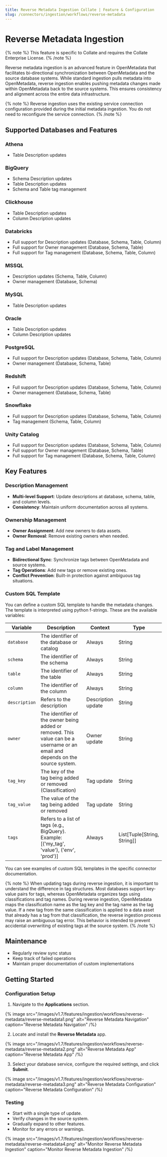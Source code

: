 ```yaml
---
title: Reverse Metadata Ingestion Collate | Feature & Configuration
slug: /connectors/ingestion/workflows/reverse-metadata
---
```


# Reverse Metadata Ingestion
{% note %}
This feature is specific to Collate and requires the Collate Enterprise License.
{% /note %}

Reverse metadata ingestion is an advanced feature in OpenMetadata that facilitates bi-directional synchronization between OpenMetadata and the source database systems. While standard ingestion pulls metadata into OpenMetadata, reverse ingestion enables pushing metadata changes made within OpenMetadata back to the source systems. This ensures consistency and alignment across the entire data infrastructure.

{% note %}
Reverse ingestion uses the existing service connection configuration provided during the initial metadata ingestion. You do not need to reconfigure the service connection.
{% /note %}

## Supported Databases and Features

### Athena
- Table Description updates

### BigQuery
- Schema Description updates
- Table Description updates
- Schema and Table tag management

### Clickhouse
- Table Description updates
- Column Description updates

### Databricks
- Full support for Description updates (Database, Schema, Table, Column)
- Full support for Owner management (Database, Schema, Table)
- Full support for Tag management (Database, Schema, Table, Column)

### MSSQL
- Description updates (Schema, Table, Column)
- Owner management (Database, Schema)

### MySQL
- Table Description updates

### Oracle
- Table Description updates
- Column Description updates

### PostgreSQL
- Full support for Description updates (Database, Schema, Table, Column)
- Owner management (Database, Schema, Table)

### Redshift
- Full support for Description updates (Database, Schema, Table, Column)
- Owner management (Database, Schema, Table)

### Snowflake
- Full support for Description updates (Database, Schema, Table, Column)
- Tag management (Schema, Table, Column)

### Unity Catalog
- Full support for Description updates (Database, Schema, Table, Column)
- Full support for Owner management (Database, Schema, Table)
- Full support for Tag management (Database, Schema, Table, Column)

## Key Features

### Description Management
- **Multi-level Support**: Update descriptions at database, schema, table, and column levels.
- **Consistency**: Maintain uniform documentation across all systems.

### Ownership Management
- **Owner Assignment**: Add new owners to data assets.
- **Owner Removal**: Remove existing owners when needed.

### Tag and Label Management
- **Bidirectional Sync**: Synchronize tags between OpenMetadata and source systems.
- **Tag Operations**: Add new tags or remove existing ones.
- **Conflict Prevention**: Built-in protection against ambiguous tag situations.

### Custom SQL Template

You can define a custom SQL template to handle the metadata changes. The template is interpreted using python f-strings.
These are the available variables:

| Variable | Description | Context | Type |
|----------|-------------| --- | --- |
| `database` | The identifier of the database or catalog | Always | String |
| `schema` | The identifier of the schema | Always | String |
| `table` | The identifier of the table | Always | String |
| `column` | The identifier of the column | Always | String |
| `description` | Refers to the description | Description update | String |
| `owner` | The identifier of the owner being added or removed. This value can be a username or an email and depends on the source system. | Owner update | String |
| `tag_key` | The key of the tag being added or removed (Classification) | Tag update | String |
| `tag_value` | The value of the tag being added or removed | Tag update | String |
| `tags` | Refers to a list of tags (e.g., BigQuery). Example: [('my_tag', 'value'), ('env', 'prod')] | Always | List[Tuple[String, String]] |

You can see examples of custom SQL templates in the specific connector documentation.

{% note %}
When updating tags during reverse ingestion, it is important to understand the difference in tag structures. Most databases support key-value pairs for tags, whereas OpenMetadata organizes tags using classifications and tag names. During reverse ingestion, OpenMetadata maps the classification name as the tag key and the tag name as the tag value. If a new tag from the same classification is applied to a data asset that already has a tag from that classification, the reverse ingestion process may raise an ambiguous tag error. This behavior is intended to prevent accidental overwriting of existing tags at the source system.
{% /note %}

## Maintenance

- Regularly review sync status
- Keep track of failed operations
- Maintain proper documentation of custom implementations

## Getting Started

### Configuration Setup

1. Navigate to the **Applications** section.

{% image
  src="/images/v1.7/features/ingestion/workflows/reverse-metadata/reverse-metadata1.png"
  alt="Reverse Metadata Navigation"
  caption="Reverse Metadata Navigation"
 /%}

2. Locate and install the **Reverse Metadata** app.

{% image
  src="/images/v1.7/features/ingestion/workflows/reverse-metadata/reverse-metadata2.png"
  alt="Reverse Metadata App"
  caption="Reverse Metadata App"
 /%}

3. Select your database service, configure the required settings, and click **Submit**.

{% image
  src="/images/v1.7/features/ingestion/workflows/reverse-metadata/reverse-metadata3.png"
  alt="Reverse Metadata Configuration"
  caption="Reverse Metadata Configuration"
 /%}

### Testing

- Start with a single type of update.
- Verify changes in the source system.
- Gradually expand to other features.
- Monitor for any errors or warnings.

{% image
  src="/images/v1.7/features/ingestion/workflows/reverse-metadata/reverse-metadata4.png"
  alt="Monitor Reverse Metadata Ingestion"
  caption="Monitor Reverse Metadata Ingestion"
 /%}
